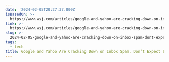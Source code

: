 ```yaml
---
date: '2024-02-05T20:27:37.000Z'
isBasedOn: >-
  https://www.wsj.com/articles/google-and-yahoo-are-cracking-down-on-inbox-spam-dont-expect-less-email-marketing-dd124c19
link: >-
  https://www.wsj.com/articles/google-and-yahoo-are-cracking-down-on-inbox-spam-dont-expect-less-email-marketing-dd124c19
slug: >-
  2024-02-05-google-and-yahoo-are-cracking-down-on-inbox-spam-dont-expect-less-email-m
tags:
  - tech
title: Google and Yahoo Are Cracking Down on Inbox Spam. Don’t Expect Less Email M
---
```


